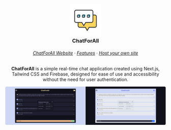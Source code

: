 <h3 align="center">
	<img src="/assets/logo.svg" alt="Logo" width="100" height="100">
  <br/>
	ChatForAll
</h3>

<h6 align="center">
  <a href="https://chatforall.web.app">ChatForAll Website</a>
  ·
  <a href="https://github.com/chatforall/chatforall#-features">Features</a>
  ·
  <a href="https://github.com/chatforall/chatforall#-host-your-own-site">Host your own site</a>
</h6>

<p align="center">
  <b>ChatForAll</b> is a simple real-time chat application created using Next.js, Tailwind CSS and Firebase, designed for ease of use and accessibility without the need for user authentication.
</p>

<p align="center">
  <img src="/assets/preview.png" alt="ChatForAll website preview"/>
</p>
